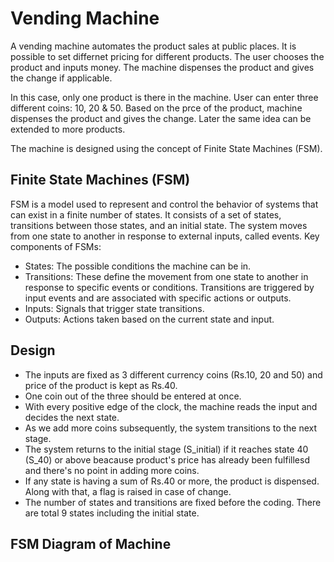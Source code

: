 # Vending Machine

A vending machine automates the product sales at public places. It is possible to set differnet pricing for different products. The user chooses the product and inputs money. The machine dispenses the product and gives the change if applicable.

In this case, only one product is there in the machine. User can enter three different coins: 10, 20 & 50. Based on the prce of the product, machine dispenses the product and gives the change.  Later the same idea can be extended to more products.

The machine is designed using the concept of Finite State Machines (FSM).

## Finite State Machines (FSM)

FSM is a model used to represent and control the behavior of systems that can exist in a finite number of states. It consists of a set of states, transitions between those states, and an initial state. The system moves from one state to another in response to external inputs, called events. Key components of FSMs:
 - States: The possible conditions the machine can be in.
 - Transitions: These define the movement from one state to another in response to specific events or conditions. Transitions are triggered by input events and are associated with specific actions or outputs.
 - Inputs: Signals that trigger state transitions.
 - Outputs: Actions taken based on the current state and input.

## Design

- The inputs are fixed as 3 different currency coins (Rs.10, 20 and 50) and price of the product is kept as Rs.40.
- One coin out of the three should be entered at once.
- With every positive edge of the clock, the machine reads the input and decides the next state.
- As we add more coins subsequently, the system transitions to the next stage.
- The system returns to the initial stage (S_initial) if it reaches state 40 (S_40) or above beacause product's price has already been fulfillesd and there's no point in adding more coins.
- If any state is having a sum of Rs.40 or more, the product is dispensed. Along with that, a flag is raised in case of change.
- The number of states and transitions are fixed before the coding. There are total 9 states including the initial state.

## FSM Diagram of Machine
